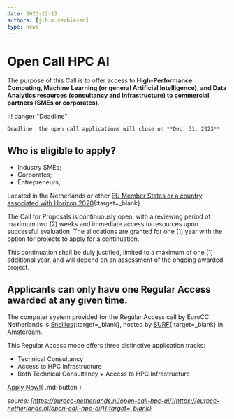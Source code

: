 ```yaml
---
date: 2023-12-12
authors: [j.h.m.verbiesen]
type: news
---
```


# Open Call HPC AI

The purpose of this Call is to offer access to **High-Performance Computing, Machine Learning (or general Artificial Intelligence), and Data Analytics resources (consultancy and infrastructure) to commercial partners (SMEs or corporates)**.

<!-- more -->

!!! danger "Deadline"

    Deadline: the open call applications will close on **Dec. 31, 2023**

## Who is eligible to apply?

- Industry SMEs;
- Corporates;
- Entrepreneurs;

Located in the Netherlands or other [EU Member States or a country associated with Horizon 2020](https://eurohpc-ju.europa.eu/about/discover-eurohpc-ju_en#members){:target=_blank}.

The Call for Proposals is continuously open, with a reviewing period of maximum two (2) weeks and immediate access to resources upon successful evaluation. The allocations are granted for one (1) year with the option for projects to apply for a continuation.

This continuation shall be duly justified, limited to a maximum of one (1) additional year, and will depend on an assessment of the ongoing awarded project.

## Applicants can only have one Regular Access awarded at any given time.

The computer system provided for the Regular Access call by EuroCC Netherlands is [Snellius](https://www.surf.nl/en/dutch-national-supercomputer-snellius){:target=_blank}, hosted by [SURF](https://surf.nl/){:target=_blank} in Amsterdam.

This Regular Access mode offers three distinctive application tracks:

- Technical Consultancy
- Access to HPC infrastructure
- Both Technical Consultancy + Access to HPC Infrastructure

[Apply Now!](https://u17cmwrnl4v.typeform.com/to/S1vqNsUV){ .md-button }

_source: [https://eurocc-netherlands.nl/open-call-hpc-ai/](https://eurocc-netherlands.nl/open-call-hpc-ai/){:target=_blank}_
